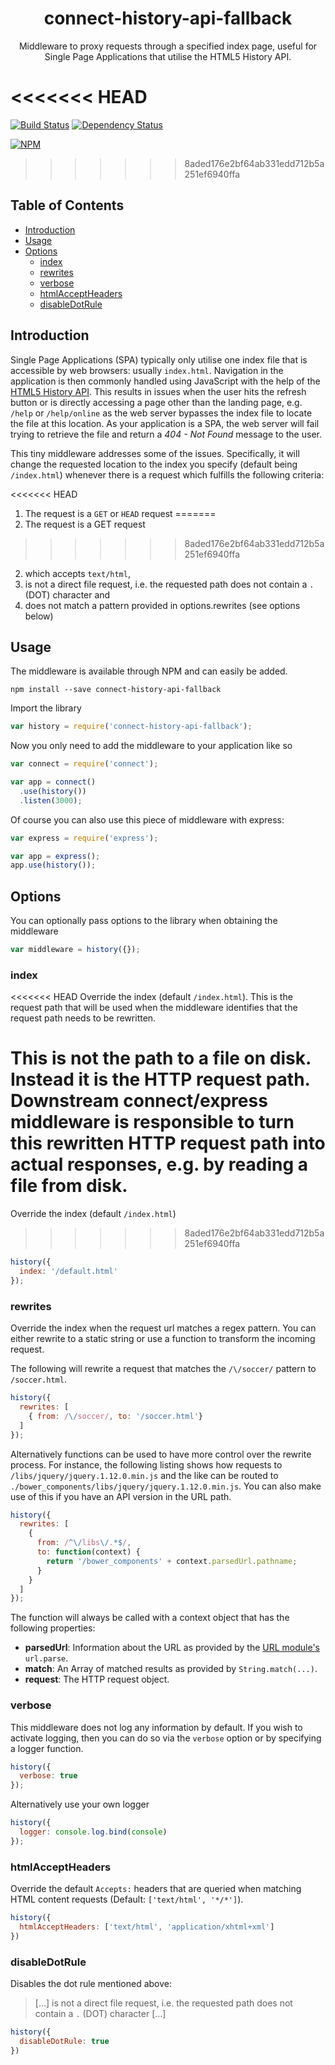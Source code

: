 <h1 align="center">connect-history-api-fallback</h1>
<p align="center">Middleware to proxy requests through a specified index page, useful for Single Page Applications that utilise the HTML5 History API.</p>

<<<<<<< HEAD
=======
[![Build Status](https://travis-ci.org/bripkens/connect-history-api-fallback.svg?branch=master)](https://travis-ci.org/bripkens/connect-history-api-fallback)
[![Dependency Status](https://david-dm.org/bripkens/connect-history-api-fallback/master.svg)](https://david-dm.org/bripkens/connect-history-api-fallback/master)

[![NPM](https://nodei.co/npm/connect-history-api-fallback.png?downloads=true&downloadRank=true)](https://nodei.co/npm/connect-history-api-fallback/)


>>>>>>> 8aded176e2bf64ab331edd712b5a251ef6940ffa
<h2>Table of Contents</h2>

<!-- TOC depthFrom:2 depthTo:6 withLinks:1 updateOnSave:1 orderedList:0 -->

- [Introduction](#introduction)
- [Usage](#usage)
- [Options](#options)
	- [index](#index)
	- [rewrites](#rewrites)
	- [verbose](#verbose)
	- [htmlAcceptHeaders](#htmlacceptheaders)
	- [disableDotRule](#disabledotrule)

<!-- /TOC -->

## Introduction

Single Page Applications (SPA) typically only utilise one index file that is
accessible by web browsers: usually `index.html`. Navigation in the application
is then commonly handled using JavaScript with the help of the
[HTML5 History API](http://www.w3.org/html/wg/drafts/html/master/single-page.html#the-history-interface).
This results in issues when the user hits the refresh button or is directly
accessing a page other than the landing page, e.g. `/help` or `/help/online`
as the web server bypasses the index file to locate the file at this location.
As your application is a SPA, the web server will fail trying to retrieve the file and return a *404 - Not Found*
message to the user.

This tiny middleware addresses some of the issues. Specifically, it will change
the requested location to the index you specify (default being `/index.html`)
whenever there is a request which fulfills the following criteria:

<<<<<<< HEAD
 1. The request is a `GET` or `HEAD` request
=======
 1. The request is a GET request
>>>>>>> 8aded176e2bf64ab331edd712b5a251ef6940ffa
 2. which accepts `text/html`,
 3. is not a direct file request, i.e. the requested path does not contain a
    `.` (DOT) character and
 4. does not match a pattern provided in options.rewrites (see options below)

## Usage

The middleware is available through NPM and can easily be added.

```
npm install --save connect-history-api-fallback
```

Import the library

```javascript
var history = require('connect-history-api-fallback');
```

Now you only need to add the middleware to your application like so

```javascript
var connect = require('connect');

var app = connect()
  .use(history())
  .listen(3000);
```

Of course you can also use this piece of middleware with express:

```javascript
var express = require('express');

var app = express();
app.use(history());
```

## Options
You can optionally pass options to the library when obtaining the middleware

```javascript
var middleware = history({});
```

### index
<<<<<<< HEAD
Override the index (default `/index.html`). This is the request path that will be used when the middleware identifies that the request path needs to be rewritten.

This is not the path to a file on disk. Instead it is the HTTP request path. Downstream connect/express middleware is responsible to turn this rewritten HTTP request path into actual responses, e.g. by reading a file from disk.
=======
Override the index (default `/index.html`)
>>>>>>> 8aded176e2bf64ab331edd712b5a251ef6940ffa

```javascript
history({
  index: '/default.html'
});
```

### rewrites
Override the index when the request url matches a regex pattern. You can either rewrite to a static string or use a function to transform the incoming request.

The following will rewrite a request that matches the `/\/soccer/` pattern to `/soccer.html`.
```javascript
history({
  rewrites: [
    { from: /\/soccer/, to: '/soccer.html'}
  ]
});
```

Alternatively functions can be used to have more control over the rewrite process. For instance, the following listing shows how requests to `/libs/jquery/jquery.1.12.0.min.js` and the like can be routed to `./bower_components/libs/jquery/jquery.1.12.0.min.js`. You can also make use of this if you have an API version in the URL path.
```javascript
history({
  rewrites: [
    {
      from: /^\/libs\/.*$/,
      to: function(context) {
        return '/bower_components' + context.parsedUrl.pathname;
      }
    }
  ]
});
```

The function will always be called with a context object that has the following properties:

 - **parsedUrl**: Information about the URL as provided by the [URL module's](https://nodejs.org/api/url.html#url_url_parse_urlstr_parsequerystring_slashesdenotehost) `url.parse`.
 - **match**: An Array of matched results as provided by `String.match(...)`.
 - **request**: The HTTP request object.


### verbose
This middleware does not log any information by default. If you wish to activate logging, then you can do so via the `verbose` option or by specifying a logger function.

```javascript
history({
  verbose: true
});
```

Alternatively use your own logger

```javascript
history({
  logger: console.log.bind(console)
});
```

### htmlAcceptHeaders
Override the default `Accepts:` headers that are queried when matching HTML content requests (Default: `['text/html', '*/*']`).

```javascript
history({
  htmlAcceptHeaders: ['text/html', 'application/xhtml+xml']
})
```

### disableDotRule
Disables the dot rule mentioned above:

> […] is not a direct file request, i.e. the requested path does not contain a `.` (DOT) character […]

```javascript
history({
  disableDotRule: true
})
```
